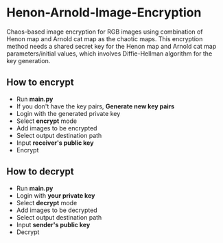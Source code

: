 # Henon-Arnold-Image-Encryption
Chaos-based image encryption for RGB images using combination of Henon map and Arnold cat map as the chaotic maps.
This encryption method needs a shared secret key for the Henon map and Arnold cat map parameters/initial values, which involves Diffie-Hellman algorithm for the key generation.

## How to encrypt
- Run **main.py**
- If you don't have the key pairs, **Generate new key pairs**
- Login with the generated private key
- Select **encrypt** mode
- Add images to be encrypted
- Select output destination path
- Input **receiver's public key**
- Encrypt

## How to decrypt 
- Run **main.py**
- Login with **your private key**
- Select **decrypt** mode
- Add images to be decrypted
- Select output destination path
- Input **sender's public key**
- Decrypt
